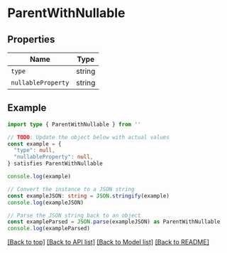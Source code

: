 
# ParentWithNullable


## Properties

Name | Type
------------ | -------------
`type` | string
`nullableProperty` | string

## Example

```typescript
import type { ParentWithNullable } from ''

// TODO: Update the object below with actual values
const example = {
  "type": null,
  "nullableProperty": null,
} satisfies ParentWithNullable

console.log(example)

// Convert the instance to a JSON string
const exampleJSON: string = JSON.stringify(example)
console.log(exampleJSON)

// Parse the JSON string back to an object
const exampleParsed = JSON.parse(exampleJSON) as ParentWithNullable
console.log(exampleParsed)
```

[[Back to top]](#) [[Back to API list]](../README.md#api-endpoints) [[Back to Model list]](../README.md#models) [[Back to README]](../README.md)


